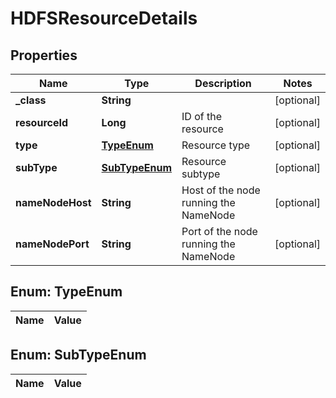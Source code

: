 
# HDFSResourceDetails

## Properties
Name | Type | Description | Notes
------------ | ------------- | ------------- | -------------
**_class** | **String** |  |  [optional]
**resourceId** | **Long** | ID of the resource |  [optional]
**type** | [**TypeEnum**](#TypeEnum) | Resource type |  [optional]
**subType** | [**SubTypeEnum**](#SubTypeEnum) | Resource subtype |  [optional]
**nameNodeHost** | **String** | Host of the node running the NameNode |  [optional]
**nameNodePort** | **String** | Port of the node running the NameNode |  [optional]


<a name="TypeEnum"></a>
## Enum: TypeEnum
Name | Value
---- | -----


<a name="SubTypeEnum"></a>
## Enum: SubTypeEnum
Name | Value
---- | -----




